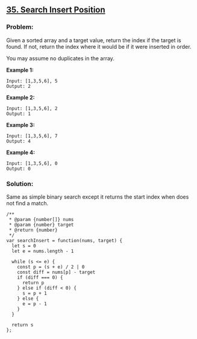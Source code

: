 [35. Search Insert Position](https://leetcode.com/problems/search-insert-position/description/)
-----------------------------------------------------------------------------------------------

### Problem:

Given a sorted array and a target value, return the index if the target is found. If not, return the index where it would be if it were inserted in order.

You may assume no duplicates in the array.

**Example 1:**

    Input: [1,3,5,6], 5
    Output: 2

**Example 2:**

    Input: [1,3,5,6], 2
    Output: 1

**Example 3:**

    Input: [1,3,5,6], 7
    Output: 4

**Example 4:**

    Input: [1,3,5,6], 0
    Output: 0

### Solution:

Same as simple binary search except it returns the start index when does not find a match.

    /**
     * @param {number[]} nums
     * @param {number} target
     * @return {number}
     */
    var searchInsert = function(nums, target) {
      let s = 0
      let e = nums.length - 1

      while (s <= e) {
        const p = (s + e) / 2 | 0
        const diff = nums[p] - target
        if (diff === 0) {
          return p
        } else if (diff < 0) {
          s = p + 1
        } else {
          e = p - 1
        }
      }

      return s
    };


